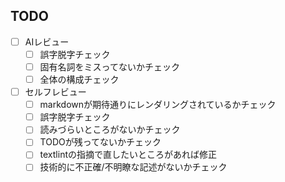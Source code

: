 ## TODO
- [ ] AIレビュー
	- [ ] 誤字脱字チェック
    - [ ] 固有名詞をミスってないかチェック
	- [ ] 全体の構成チェック
- [ ] セルフレビュー
	- [ ] markdownが期待通りにレンダリングされているかチェック
	- [ ] 誤字脱字チェック
	- [ ] 読みづらいところがないかチェック
	- [ ] TODOが残ってないかチェック
	- [ ] textlintの指摘で直したいところがあれば修正
	- [ ] 技術的に不正確/不明瞭な記述がないかチェック
